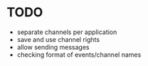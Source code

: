 # TODO

- separate channels per application
- save and use channel rights
- allow sending messages
- checking format of events/channel names
